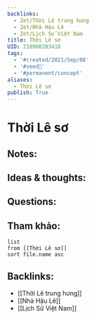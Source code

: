 ```yaml
---
backlinks:
  - Zet/Thời Lê trung hưng
  - Zet/Nhà Hậu Lê
  - Zet/Lịch Sử Việt Nam
title: Thời Lê sơ
UID: 210908203418
tags:
  - '#created/2021/Sep/08'
  - '#seed🥜'
  - '#permanent/concept'
aliases:
  - Thời Lê sơ
publish: True
---
```

# Thời Lê sơ

## Notes:


## Ideas & thoughts:

## Questions:


## Tham khảo:
```dataview
list
from [[Thời Lê sơ]]
sort file.name asc
```
## Backlinks:
- [[Thời Lê trung hưng]]
- [[Nhà Hậu Lê]]
- [[Lịch Sử Việt Nam]]
